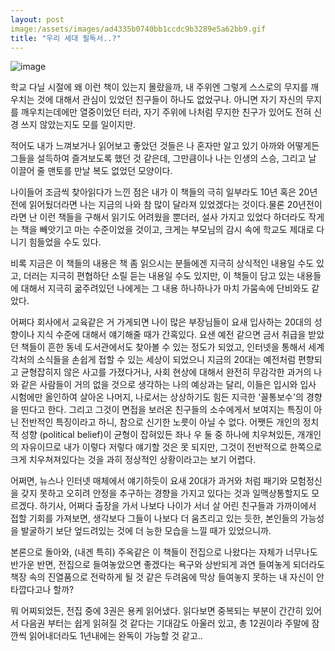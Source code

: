 ```yaml
---
layout: post
image:/assets/images/ad4335b0740bb1ccdc9b3289e5a62bb9.gif
title: "우리 세대 필독서..?"
---
```


![image](/assets/images/ad4335b0740bb1ccdc9b3289e5a62bb9.gif)


학교 다닐 시절에 왜 이런 책이 있는지 몰랐을까, 내 주위엔 그렇게 스스로의 무지를 깨우치는 것에 대해서 관심이 있었던 친구들이 하나도 없었구나. 아니면 자기 자신의 무지를 깨우치는데에만 열중이었던 터라, 자기 주위에 나처럼 무지한 친구가 있어도 전혀 신경 쓰지 않았는지도 모를 일이지만. 

적어도 내가 느껴보거나 읽어보고 좋았던 것들은 나 혼자만 알고 있기 아까와 어떻게든 그들을 설득하여 즐겨보도록 했던 것 같은데, 그만큼이나 나는 인생의 스승, 그리고 날 이끌어 줄 맨토를 만날 복도 없었던 모양이다.

나이들어 조금씩 찾아읽다가 느낀 점은 내가 이 책들의 극히 일부라도 10년 혹은 20년전에 읽어뒀더라면 나는 지금의 나와 참 많이 달라져 있었겠다는 것이다.물론 20년전이라면 난 이런 책들을 구해서 읽기도 어려웠을 뿐더러, 설사 가지고 있었다 하더라도 작게는 책을 빼앗기고 마는 수준이었을 것이고, 크게는 부모님의 감시 속에 학교도 제대로 다니기 힘들었을 수도 있다. 

비록 지금은 이 책들의 내용은 책 좀 읽으시는 분들에겐 지극히 상식적인 내용일 수도 있고, 더러는 지극히 편협하단 소릴 듣는 내용일 수도 있지만, 이 책들이 담고 있는 내용들에 대해서 지극히 굶주려있던 나에게는 그 내용 하나하나가 마치 가뭄속에 단비와도 같았다.

어쩌다 회사에서 교육같은 거 가게되면 나이 많은 부장님들이 요새 입사하는 20대의 성향이나 지식 수준에 대해서 얘기해줄 때가 간혹있다. 요샌 예전 같으면 금서 취급을 받았던 책들이 흔한 동네 도서관에서도 찾아볼 수 있는 정도가 되었고, 인터넷을 통해서 세계 각처의 소식들을 손쉽게 접할 수 있는 세상이 되었으니 지금의 20대는 예전처럼 편향되고 균형잡히지 않은 사고를 가졌다거나, 사회 현상에 대해서 완전히 무감각한 과거의 나와 같은 사람들이 거의 없을 것으로 생각하는 나의 예상과는 달리, 이들은 입시와 입사 시험에만 올인하여 살아온 나머지, 나로서는 상상하기도 힘든 지극한 '꼴통보수'의 경향을 띤다고 한다. 그리고 그것이 면접을 보러온 친구들의 소수에게서 보여지는 특징이 아닌 전반적인 특징이라고 하니, 참으로 신기한 노릇이 아닐 수 없다. 어쨋든 개인의 정치적 성향 (political belief)이 균형이 잡혀있든 좌나 우 둘 중 하나에 치우쳐있든, 개개인의 자유이므로 내가 이렇다 저렇다 얘기할 것은 못 되지만, 그것이 전반적으로 한쪽으로 크게 치우쳐져있다는 것을 과히 정상적인 상황이라고는 보기 어렵다. 

어쩌면, 뉴스나 인터넷 매체에서 얘기하듯이 요새 20대가 과거와 처럼 패기와 모험정신을 갖지 못하고 오히려 안정을 추구하는 경향을 가지고 있다는 것과 일맥상통할지도 모르겠다. 하기사, 어쩌다 출장을 가서 나보다 나이가 서너 살 어린 친구들과 가까이에서 접할 기회를 가져보면, 생각보다 그들이 나보다 더 움츠리고 있는 듯한, 본인들의 가능성을 발굴하기 보단 엎드려있는 것에 더 능한 모습을 느낄 때가 있었으니까.

본론으로 돌아와, (내겐 특히) 주옥같은 이 책들이 전집으로 나왔다는 자체가 너무나도 반가운 반면, 전집으로 들여놓았으면 좋겠다는 욕구와 상반되게 과연 들여놓게 되더라도 책장 속의 진열품으로 전락하게 될 것 같은 두려움에 막상 들여놓지 못하는 내 자신이 안타깝다고나 할까? 

뭐 어찌되었든, 전집 중에 3권은 용케 읽어냈다. 읽다보면 중복되는 부분이 간간히 있어서 다음권 부터는 쉽게 읽혀질 것 같다는 기대감도 아울러 있고, 총 12권이라 주말에 잠깐씩 읽어내더라도 1년내에는 완독이 가능할 것 같고..

